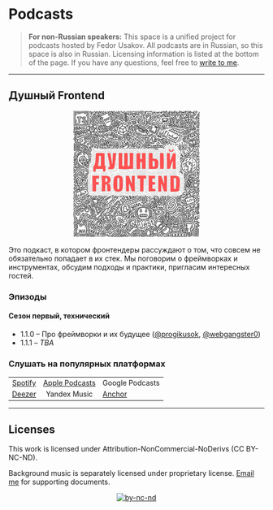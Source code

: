 # Podcasts

> **For non-Russian speakers:**
> This space is a unified project for podcasts hosted by Fedor Usakov. All podcasts are in Russian, so this space is also in Russian.
> Licensing information is listed at the bottom of the page.
> If you have any questions, feel free to [write to me](mailto:podcast@usakov.dev).

---

## Душный Frontend

<div align="center">

<img src="./assets/Душный_Frontend.png" style="height: 248px; width:248px;"/>

</div>

Это подкаст, в котором фронтендеры рассуждают о том, что совсем не обязательно попадает в их стек. Мы поговорим о фреймворках и инструментах, обсудим подходы и практики, пригласим интересных гостей.

### Эпизоды

#### Сезон первый, технический

- 1.1.0 – Про фреймворки и их будущее ([@progikusok](https://github.com/progikusok), [@webgangster0](https://github.com/webgangster0))
- 1.1.1 – _TBA_

### Слушать на популярных платформах

<div align="center">

|                                                                 |                                                                                   |                                      |
| --------------------------------------------------------------: | :-------------------------------------------------------------------------------: | :----------------------------------- |
| [Spotify](https://open.spotify.com/show/3nrhcBHhX1QGcjFFdxkyHs) | [Apple Podcasts](https://podcasts.apple.com/podcast/душный-frontend/id1672181806) | Google Podcasts                      |
|                       [Deezer](https://deezer.com/show/5743467) |                                   Yandex Music                                    | [Anchor](https://anchor.fm/frontend) |

</div>

---

## Licenses

This work is licensed under Attribution-NonCommercial-NoDerivs (CC BY-NC-ND).

Background music is separately licensed under proprietary license. [Email me](mailto:podcast@usakov.dev?subject=Licensing%20documents) for supporting documents.

<div align="center">

<a href="http://creativecommons.org/licenses/by-nc-nd/4.0/">![by-nc-nd](https://mirrors.creativecommons.org/presskit/buttons/88x31/svg/by-nc-nd.svg)</a>

</div>
